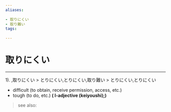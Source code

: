 ```yaml
---
aliases:
    
- 取りにくい
- 取り難い
tags:
    
---
```


# 取りにくい
---
1).
,取りにくい > とりにくい,とりにくい,取り難い > とりにくい,とりにくい

- difficult (to obtain, receive permission, access, etc.)
- tough (to do, etc.)
**( I-adjective (keiyoushi);)**
> see also: 
            